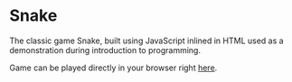 # Snake
The classic game Snake, built using JavaScript inlined in HTML used as a demonstration during introduction to programming.

Game can be played directly in your browser right [here](https://oskarwiskman.github.io/snake/).
